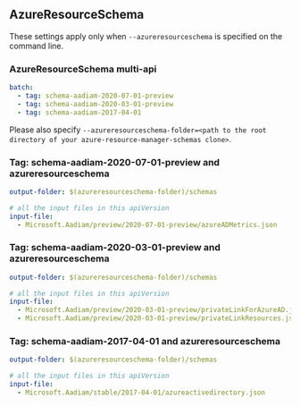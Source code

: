 ## AzureResourceSchema

These settings apply only when `--azureresourceschema` is specified on the command line.

### AzureResourceSchema multi-api

``` yaml $(azureresourceschema) && $(multiapi)
batch:
  - tag: schema-aadiam-2020-07-01-preview
  - tag: schema-aadiam-2020-03-01-preview
  - tag: schema-aadiam-2017-04-01

```

Please also specify `--azureresourceschema-folder=<path to the root directory of your azure-resource-manager-schemas clone>`.

### Tag: schema-aadiam-2020-07-01-preview and azureresourceschema

``` yaml $(tag) == 'schema-aadiam-2020-07-01-preview' && $(azureresourceschema)
output-folder: $(azureresourceschema-folder)/schemas

# all the input files in this apiVersion
input-file:
  - Microsoft.Aadiam/preview/2020-07-01-preview/azureADMetrics.json

```

### Tag: schema-aadiam-2020-03-01-preview and azureresourceschema

``` yaml $(tag) == 'schema-aadiam-2020-03-01-preview' && $(azureresourceschema)
output-folder: $(azureresourceschema-folder)/schemas

# all the input files in this apiVersion
input-file:
  - Microsoft.Aadiam/preview/2020-03-01-preview/privateLinkForAzureAD.json
  - Microsoft.Aadiam/preview/2020-03-01-preview/privateLinkResources.json

```

### Tag: schema-aadiam-2017-04-01 and azureresourceschema

``` yaml $(tag) == 'schema-aadiam-2017-04-01' && $(azureresourceschema)
output-folder: $(azureresourceschema-folder)/schemas

# all the input files in this apiVersion
input-file:
  - Microsoft.Aadiam/stable/2017-04-01/azureactivedirectory.json

```
